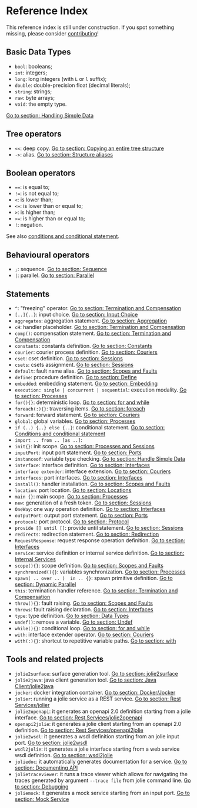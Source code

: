 # Reference Index

This reference index is still under construction. If you spot something missing, please consider [contributing](./other-guidelines/docs-contrib.md)!

## Basic Data Types

* `bool`: booleans;
* `int`: integers;
* `long`: long integers \(with `L` or `l` suffix\);
* `double`: double-precision float \(decimal literals\);
* `string`: strings;
* `raw`: byte arrays;
* `void`: the empty type.

[Go to section: Handling Simple Data](./language-tools-and-standard-library/basics/handling-simple-data/README.md)

## Tree operators

* `<<`: deep copy. [Go to section: Copying an entire tree structure](language-tools-and-standard-library/basics/data-structures/README.md#copying-an-entire-tree-structure)
* `->`: alias. [Go to section: Structure aliases](language-tools-and-standard-library/basics/data-structures/README.md#structures-aliases)

## Boolean operators

* `==`: is equal to;
* `!=`: is not equal to;
* `<`: is lower than;
* `<=`: is lower than or equal to;
* `>`: is higher than;
* `>=`: is higher than or equal to;
* `!`: negation.

See also [conditions and conditional statement](language-tools-and-standard-library/basics/composing-statements/README.md#conditions-and-conditional-statement).

## Behavioural operators

* `;`: sequence. [Go to section: Sequence](language-tools-and-standard-library/basics/composing-statements/README.md#sequence)
* `|`: parallel. [Go to section: Parallel](language-tools-and-standard-library/basics/composing-statements/README.md#parallel)

## Statements

* `^`: "freezing" operator. [Go to section: Termination and Compensation](language-tools-and-standard-library/basics/fault-handling/termination-and-compensation/README.md#installation-time-variable-evaluation)
* `[..]{..}`: input choice. [Go to section: Input Choice](language-tools-and-standard-library/basics/composing-statements/README.md#input-choice)
* `aggregates`: aggregation statement. [Go to section: Aggregation](language-tools-and-standard-library/architectural-composition/aggregation/README.md)
* `cH`: handler placeholder. [Go to section: Termination and Compensation](language-tools-and-standard-library/basics/fault-handling/termination-and-compensation/README.md)
* `comp()`: compensation statement. [Go to section: Termination and Compensation](language-tools-and-standard-library/basics/fault-handling/termination-and-compensation/README.md)
* `constants`: constants definition. [Go to section: Constants](language-tools-and-standard-library/basics/constants/README.md)
* `courier`: courier process definition. [Go to section: Couriers](language-tools-and-standard-library/architectural-composition/couriers/README.md)
* `cset`: cset definition. [Go to section: Sessions](language-tools-and-standard-library/basics/processes-and-sessions/sessions/README.md)
* `csets`: csets assignment. [Go to section: Sessions](language-tools-and-standard-library/basics/processes-and-sessions/sessions/README.md)
* `default`: fault name alias. [Go to section: Scopes and Faults](language-tools-and-standard-library/basics/fault-handling/scopes-and-faults/README.md#accessing-a-fault-caught-in-a-scope-the-alias-default)
* `define`: procedure definition. [Go to section: Define](language-tools-and-standard-library/basics/procedures/README.md)
* `embedded`: embedding statement. [Go to section: Embedding](language-tools-and-standard-library/architectural-composition/embedding/README.md)
* `execution: single | concurrent | sequential`: execution modality. [Go to section: Processes](language-tools-and-standard-library/basics/processes-and-sessions/processes/README.md)
* `for(){}`: deterministic loop. [Go to section: for and while](language-tools-and-standard-library/basics/composing-statements/README.md#for-and-while)
* `foreach(:){}`: traversing items. [Go to section: foreach](language-tools-and-standard-library/basics/data-structures/README.md#foreach-traversing-items)
* `forward`: forward statement. [Go to section: Couriers](language-tools-and-standard-library/architectural-composition/couriers/README.md#the-statement-forward)
* `global`: global variables. [Go to section: Processes](language-tools-and-standard-library/basics/processes-and-sessions/processes/README.md)
* `if (..) {..} else {..}`: conditional statement. [Go to section: Conditions and conditional statement](language-tools-and-standard-library/basics/composing-statements/README.md#conditions-and-conditional-statement)
* `import .. from .. [as ..]`:
* `init{}`: init scope. [Go to section: Processes and Sessions](language-tools-and-standard-library/basics/processes-and-sessions/processes/README.md)
* `inputPort`: input port statement. [Go to section: Ports](language-tools-and-standard-library/basics/ports/README.md)
* `instanceof`: variable type checking. [Go to section: Handle Simple Data](language-tools-and-standard-library/basics/handling-simple-data/README.md#runtime-type-checking-of-a-variable-instanceof)
* `interface`: interface definition. [Go to section: Interfaces](language-tools-and-standard-library/basics/interfaces/)
* `interface extender`: interface extension. [Go to section: Couriers](language-tools-and-standard-library/architectural-composition/couriers/README.md#interface-extension)
* `interfaces`: port interfaces. [Go to section: Interfaces](language-tools-and-standard-library/basics/interfaces/README.md)
* `install()`: handler installation. [Go to section: Scopes and Faults](language-tools-and-standard-library/basics/fault-handling/scopes-and-faults/README.md#fault-handlers-the-primitive-install)
* `location`: port location. [Go to section: Locations](language-tools-and-standard-library/locations/README.md)
* `main {}`: main scope. [Go to section: Processes](language-tools-and-standard-library/basics/processes-and-sessions/processes/README.md)
* `new`: generation of a fresh token. [Go to section: Sessions](language-tools-and-standard-library/basics/processes-and-sessions/sessions/README.md)
* `OneWay`: one way operation definition. [Go to section: Interfaces](language-tools-and-standard-library/basics/interfaces/README.md)
* `outputPort`: output port statement. [Go to section: Ports](language-tools-and-standard-library/basics/ports/README.md)
* `protocol`: port protocol. [Go to section: Protocol](language-tools-and-standard-library/protocols/README.md)
* `provide [] until []`: provide until statement. [Go to section: Sessions](language-tools-and-standard-library/basics/processes-and-sessions/sessions/README.md#the-provide-until-statement)
* `redirects`: redirection statement. [Go to section: Redirection](language-tools-and-standard-library/architectural-composition/redirection/README.md)
* `RequestResponse`: request response operation definition. [Go to section: Interfaces](language-tools-and-standard-library/basics/interfaces/README.md)
* `service`: service definition or internal service definition. [Go to section: Internal Services](language-tools-and-standard-library/architectural-composition/internal-services/README.md)
* `scope(){}`: scope definition. [Go to section: Scopes and Faults](language-tools-and-standard-library/basics/fault-handling/scopes-and-faults/README.md)
* `synchronized(){}`: variables synchronization. [Go to section: Processes](language-tools-and-standard-library/basics/processes-and-sessions/processes/README.md)
* `spawn( .. over .. )  in .. {}`: spawn primitive definition. [Go to section: Dynamic Parallel](language-tools-and-standard-library/basics/dynamic-parallel/README.md)
* `this`: termination handler reference. [Go to section: Termination and Compensation](language-tools-and-standard-library/basics/fault-handling/termination-and-compensation/README.md)
* `throw(){}`: fault raising. [Go to section: Scopes and Faults](language-tools-and-standard-library/basics/fault-handling/scopes-and-faults/README.md)
* `throws`: fault raising declaration. [Go to section: Interfaces](language-tools-and-standard-library/basics/interfaces/README.md#declarations-of-faults-the-statement-throws)
* `type`: type definition. [Go to section: Data Types](language-tools-and-standard-library/basics/data-types/README.md)
* `undef()`: remove a variable. [Go to section: Undef](language-tools-and-standard-library/basics/data-structures/README.md#undef-erasing-tree-structures)
* `while(){}`: conditional loop. [Go to section: for and while](language-tools-and-standard-library/basics/composing-statements/README.md#for-and-while)
* `with`: interface extender operator. [Go to section: Couriers](language-tools-and-standard-library/architectural-composition/couriers/README.md#interface-extension)
* `with(:){}`: shortcut to repetitive variable paths. [Go to section: with](language-tools-and-standard-library/basics/data-structures/README.md#with-a-shortcut-to-repetitive-variable-paths)

## Tools and related projects

* `jolie2surface`: surface generation tool. [Go to section: jolie2surface](language-tools-and-standard-library/architectural-composition/aggregation/README.md#jolie2surface)
* `jolie2java`: java client generation tool. [Go to section: Java Client/jolie2java](language-tools-and-standard-library/technology-integration/java/javaclient/README.md#jolie2java)
* `jocker`: docker integration container. [Go to section: Docker/Jocker](language-tools-and-standard-library/containerization/docker/jocker/README.md)
* `jolier`: running a jolie service as a REST service. [Go to section: Rest Services/jolier](language-tools-and-standard-library/rest/jolier/README.md)
* `jolie2openapi`: it generates an openapi 2.0 definition starting from a jolie interface. [Go to section: Rest Services/jolie2openapi](language-tools-and-standard-library/rest/jolie2openapi/README.md)
* `openapi2jolie`: it generates a jolie client starting from an openapi 2.0 definition. [Go to section: Rest Services/openapi2jolie](language-tools-and-standard-library/rest/openapi2jolie/README.md)
* `jolie2wsdl`: it generates a wsdl definition starting from an jolie input port. [Go to section: jolie2wsdl](language-tools-and-standard-library/web-services/jolie2wsdl/README.md)
* `wsdl2jolie`: it generates a jolie interface starting from a web service wsdl definition. [Go to section: wsdl2jolie](language-tools-and-standard-library/web-services/wsdl2jolie/README.md)
* `joliedoc`: it automatically generates documentation for a service. [Go to section: Documenting API](language-tools-and-standard-library/documenting-api/README.md)
* `jolietraceviewer`: it runs a trace viewer which allows for navigating the traces generated by argument `--trace file` from jolie command line. [Go to section: Debugging](language-tools-and-standard-library/debug-and-tracing/README.md#jolie-trace-viewer)
* `joliemock`: it generates a mock service starting from an input port. [Go to section: Mock Service](language-tools-and-standard-library/mock-services/README.md)
